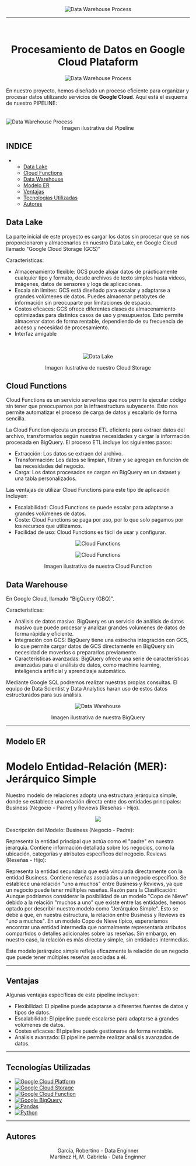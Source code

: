 <center><img src="img/logo.jpg" alt="Data Warehouse Process"></center>

----

<br>

# <center>  Procesamiento de Datos en Google Cloud Plataform

<center><img src="img/descarga.png" alt="Data Warehouse Process"></center>
<br>
En nuestro proyecto, hemos diseñado un proceso eficiente para organizar y procesar datos utilizando servicios de <b>Google Cloud</b>. Aquí está el esquema de nuestro PIPELINE:

<br>
<br>
<br>
<img src="img/DATA_INGEN.jpg" alt="Data Warehouse Process">
<center>Imagen ilustrativa del Pipeline</center>


## INDICE

- <!-- omit in toc -->
  <!-- omit in toc -->
  - [Data Lake](#data-lake)
  - [Cloud Functions](#cloud-functions)
  - [Data Warehouse](#data-warehouse)
  - [Modelo ER](#modelo-er)
  - [Ventajas](#ventajas)
  - [Tecnologías Utilizadas](#tecnologías-utilizadas)
  - [Autores](#autores)

## Data Lake

La parte inicial de este proyecto es cargar los datos sin procesar que se nos proporcionaron y almacenarlos en nuestro Data Lake, en Google Cloud llamado "Google Cloud Storage (GCS)"

Caracteristicas: 
- Almacenamiento flexible: GCS puede alojar datos de prácticamente cualquier tipo y formato, desde archivos de texto simples hasta videos, imágenes, datos de sensores y logs de aplicaciones.
- Escala sin límites: GCS está diseñado para escalar y adaptarse a grandes volúmenes de datos. Puedes almacenar petabytes de información sin preocuparte por limitaciones de espacio.
- Costos eficaces: GCS ofrece diferentes clases de almacenamiento optimizadas para distintos casos de uso y presupuestos. Esto permite almacenar datos de forma rentable, dependiendo de su frecuencia de acceso y necesidad de procesamiento.
- Interfaz amigable

 
</br>

<p align=center><img src="img/storage.png" alt="Data Lake"></p>

<center>Imagen ilustrativa de nuestro Cloud Storage</center>


## Cloud Functions

Cloud Functions es un servicio serverless que nos permite ejecutar código sin tener que preocuparnos por la infraestructura subyacente. Esto nos permite automatizar el proceso de carga de datos y escalarlo de forma sencilla.

La Cloud Function ejecuta un proceso ETL eficiente para extraer datos del archivo, transformarlos según nuestras necesidades y cargar la información procesada en BigQuery. El proceso ETL incluye los siguientes pasos:

- Extracción: Los datos se extraen del archivo.
- Transformación: Los datos se limpian, filtran y se agregan en función de las necesidades del negocio.
- Carga: Los datos procesados se cargan en BigQuery en un dataset y una tabla personalizados.
  
Las ventajas de utilizar Cloud Functions para este tipo de aplicación incluyen:

- Escalabilidad: Cloud Functions se puede escalar para adaptarse a grandes volúmenes de datos.
- Coste: Cloud Functions se paga por uso, por lo que solo pagamos por los recursos que utilizamos.
- Facilidad de uso: Cloud Functions es fácil de usar y configurar.

<p align=center><img src="img/Cloud_function.png" alt="Cloud Functions"></p>

<p align=center><img src="img/cloud_function1.png" alt="Cloud Functions"></p>

<center>Imagen ilustrativa de nuestra Cloud Function</center>

## Data Warehouse
En Google Cloud, llamado "BigQuery (GBQ)".

Caracteristicas: 
- Análisis de datos masivo: BigQuery es un servicio de análisis de datos masivo que puede procesar y analizar grandes volúmenes de datos de forma rápida y eficiente.
- Integración con GCS: BigQuery tiene una estrecha integración con GCS, lo que permite cargar datos de GCS directamente en BigQuery sin necesidad de moverlos o prepararlos previamente.
- Características avanzadas: BigQuery ofrece una serie de características avanzadas para el análisis de datos, como machine learning, inteligencia artificial y aprendizaje automático. 

Mediante Google SQL podremos realizar nuestras propias consultas. El equipo de Data Scientist y Data Analytics haran uso de estos datos estructurados para sus análisis.
</br>


<p align=center><img src="img/Big_Query.png" alt="Data Warehouse"></p>
<center>Imagen ilustrativa de nuestra BigQuery</center>

----

## Modelo ER

# Modelo Entidad-Relación (MER): Jerárquico Simple
Nuestro modelo de relaciones adopta una estructura jerárquica simple, donde se establece una relación directa entre dos entidades principales: Business (Negocio - Padre) y Reviews (Reseñas - Hijo).
<p align=center><img src="img/relacion.png" a></p>

Descripción del Modelo:
Business (Negocio - Padre):

Representa la entidad principal que actúa como el "padre" en nuestra jerarquía.
Contiene información detallada sobre los negocios, como la ubicación, categorías y atributos específicos del negocio.
Reviews (Reseñas - Hijo):

Representa la entidad secundaria que está vinculada directamente con la entidad Business.
Contiene reseñas asociadas a un negocio específico.
Se establece una relación "uno a muchos" entre Business y Reviews, ya que un negocio puede tener múltiples reseñas.
Razón para la Clasificación:
Aunque podríamos considerar la posibilidad de un modelo "Copo de Nieve" debido a la relación "muchos a uno" que existe entre las entidades, hemos optado por describir nuestro modelo como "Jerárquico Simple". Esto se debe a que, en nuestra estructura, la relación entre Business y Reviews es "uno a muchos". En un modelo Copo de Nieve típico, esperaríamos encontrar una entidad intermedia que normalmente representaría atributos compartidos o detalles adicionales sobre las reseñas. Sin embargo, en nuestro caso, la relación es más directa y simple, sin entidades intermedias.

Este modelo jerárquico simple refleja eficazmente la relación de un negocio que puede tener múltiples reseñas asociadas a él.

----


## Ventajas

Algunas ventajas específicas de este pipeline incluyen:

- Flexibilidad: El pipeline puede adaptarse a diferentes fuentes de datos y tipos de datos.
- Escalabilidad: El pipeline puede escalarse para adaptarse a grandes volúmenes de datos.
- Costes eficaces: El pipeline puede gestionarse de forma rentable.
- Análisis avanzado: El pipeline permite realizar análisis avanzados de datos.

----

## Tecnologías Utilizadas

- [![Google Cloud Platform](https://img.shields.io/badge/Google%20Cloud%20Platform-active)](https://cloud.google.com/)
- [![Google Cloud Storage](https://img.shields.io/badge/Google%20Cloud%20Storage-blue)](https://cloud.google.com/storage)
- [![Google Cloud Function](https://img.shields.io/badge/Google%20Cloud%20Function-green)](https://cloud.google.com/functions)
- [![Google BigQuery](https://img.shields.io/badge/Google%20BigQuery-yellow)](https://cloud.google.com/bigquery)
- [![Pandas](https://img.shields.io/badge/Pandas-blue)](https://pandas.pydata.org/)
- [![Python](https://img.shields.io/badge/Python-3.8-blue)](https://www.python.org/)

--------------
## Autores
<center>
García, Robertino	- Data Enginner
<br>
Martinez H, M. Gabriela - 	Data Enginner

